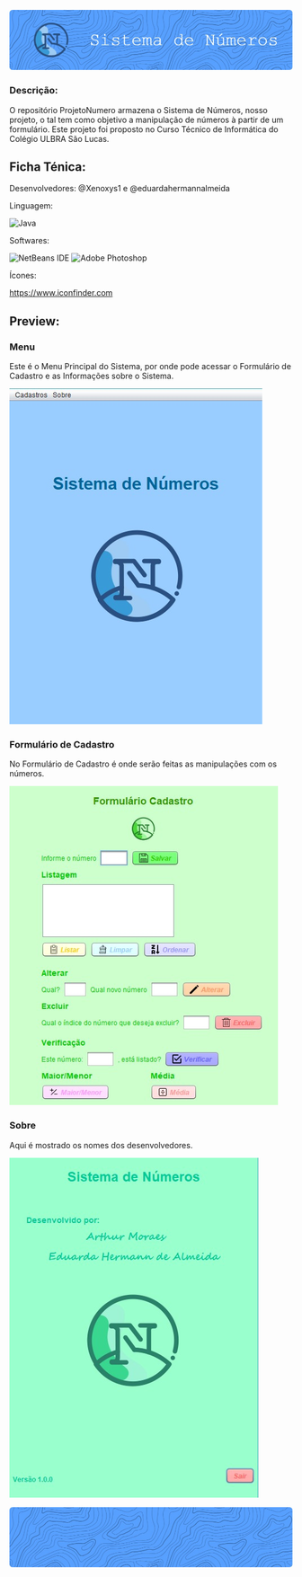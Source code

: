 ![Header](./ProjetoNumeroHeader.jpeg)

### Descrição:
O repositório ProjetoNumero armazena o Sistema de Números, nosso projeto, o tal tem como objetivo a manipulação de números à partir de um formulário. Este projeto foi proposto no Curso Técnico de Informática do Colégio ULBRA São Lucas.

## Ficha Ténica:

Desenvolvedores: @Xenoxys1 e @eduardahermannalmeida 

Linguagem:

![Java](https://img.shields.io/badge/Java-ED8B00?style=for-the-badge&logo=openjdk&logoColor=white)

Softwares:

![NetBeans IDE](https://img.shields.io/badge/NetBeansIDE-1B6AC6.svg?style=for-the-badge&logo=apache-netbeans-ide&logoColor=white)
![Adobe Photoshop](https://img.shields.io/badge/adobe%20photoshop-%2331A8FF.svg?style=for-the-badge&logo=adobe%20photoshop&logoColor=white)


Ícones:

https://www.iconfinder.com


## Preview:

### Menu
Este é o Menu Principal do Sistema, por onde pode acessar o Formulário de Cadastro e as Informações sobre o Sistema.

![Menu](./ProjetoNumeroMenu.jpeg)

### Formulário de Cadastro
No Formulário de Cadastro é onde serão feitas as manipulações com os números.

![Cadastro](./ProjetoNumeroCadastro.jpeg)

### Sobre
Aqui é mostrado os nomes dos desenvolvedores.

![Sobre](./ProjetoNumeroSobre.jpeg)

![Footer](./ProjetoNumeroFooter.jpeg)

